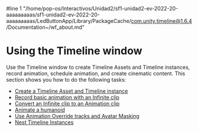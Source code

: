 #line 1 "/home/pop-os/Interactivos/Unidad2/sf1-unidad2-ev-2022-20-aaaaaaaaas/sf1-unidad2-ev-2022-20-aaaaaaaaas/LedButtonApp/Library/PackageCache/com.unity.timeline@1.6.4/Documentation~/wf_about.md"
# Using the Timeline window

Use the Timeline window to create Timeline Assets and Timeline instances, record animation, schedule animation, and create cinematic content. This section shows you how to do the following tasks:

* [Create a Timeline Asset and Timeline instance](wf_instance.md)
* [Record basic animation with an Infinite clip](wf_rec_anim.md)
* [Convert an Infinite clip to an Animation clip](wf_conv_infinite.md)
* [Animate a humanoid](wf_char_anim.md)
* [Use Animation Override tracks and Avatar Masking](wf_mask.md)
* [Nest Timeline Instances](wf_nested.md)
